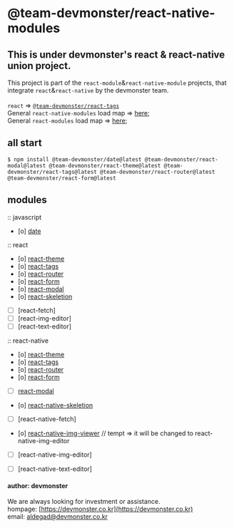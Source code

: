 # @team-devmonster/react-native-modules

## This is under devmonster's react & react-native union project.

This project is part of the `react-module`&`react-native-module` projects, that integrate `react`&`react-native` by the devmonster team.<br><br>
`react` => [`@team-devmonster/react-tags`](https://www.npmjs.com/package/@team-devmonster/react-tags)<br>
General `react-native-modules` load map => [here](https://github.com/team-devmonster/react-native-modules);<br>
General `react-modules` load map => [here](https://github.com/team-devmonster/react-modules);


## all start

`$ npm install @team-devmonster/date@latest @team-devmonster/react-modal@latest @team-devmonster/react-theme@latest @team-devmonster/react-tags@latest @team-devmonster/react-router@latest @team-devmonster/react-form@latest`

## modules
:: javascript
- [o] [date](https://www.npmjs.com/package/@team-devmonster/date)

:: react
- [o] [react-theme](https://www.npmjs.com/package/@team-devmonster/react-theme)
- [o] [react-tags](https://www.npmjs.com/package/@team-devmonster/react-tags)
- [o] [react-router](https://www.npmjs.com/package/@team-devmonster/react-router)
- [o] [react-form](https://www.npmjs.com/package/@team-devmonster/react-form)
- [o] [react-modal](https://www.npmjs.com/package/@team-devmonster/react-modal)
- [o] [react-skeletion](https://www.npmjs.com/package/@team-devmonster/react-modal)
- [ ] [react-fetch]
- [ ] [react-img-editor]
- [ ] [react-text-editor]

:: react-native
- [o] [react-theme](https://www.npmjs.com/package/@team-devmonster/react-native-theme)
- [o] [react-tags](https://www.npmjs.com/package/@team-devmonster/react-native-tags)
- [o] [react-router](https://www.npmjs.com/package/@team-devmonster/react-native-router)
- [o] [react-form](https://www.npmjs.com/package/@team-devmonster/react-native-form)
- [ ] [react-modal](https://www.npmjs.com/package/@team-devmonster/react-native-modal)
- [o] [react-native-skeletion](https://www.npmjs.com/package/@team-devmonster/react-native-modal)
- [ ] [react-native-fetch]
- [o] [react-native-img-viewer](https://www.npmjs.com/package/@team-devmonster/react-native-img-viewer) // tempt => it will be changed to react-native-img-editor
- [ ] [react-native-img-editor]
- [ ] [react-native-text-editor]


#### author: devmonster 

We are always looking for investment or assistance.<br>
hompage: [https://devmonster.co.kr](https://devmonster.co.kr)<br>
email: [aldegad@devmonster.co.kr](mailto:aldegad@devmonster.co.kr)